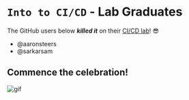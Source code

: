 # `Into to CI/CD` - Lab Graduates

The GitHub users below ***killed it*** on their [CI/CD lab](intro.md)! 😎

[//]: # (Add your username below, in alphabetical order to prevent conflicts and duplication.)

- @aaronsteers
- @sarkarsam

## Commence the celebration!

[//]: # (Psst - feel free to add more art or GIFs here if you are so inclined!)

![gif](resources/congrats01.gif)
